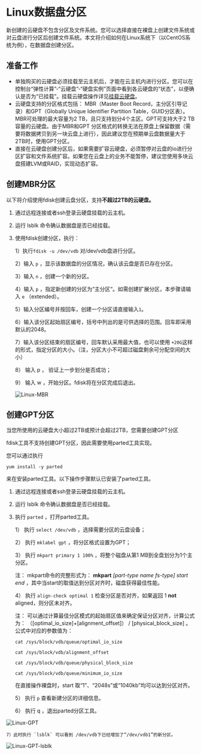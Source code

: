 # Linux数据盘分区

新创建的云硬盘不包含分区及文件系统。您可以选择直接在裸盘上创建文件系统或对云盘进行分区后创建文件系统。本文将介绍如何在Linux系统下（以CentOS系统为例），在数据盘创建分区。

## 准备工作

- 单独购买的云硬盘必须挂载至云主机后，才能在云主机内进行分区。您可以在控制台“弹性计算”-“云硬盘”-“硬盘实例”页面中看到各云硬盘的“状态”，以便确认是否为“已挂载”。挂载云硬盘操作详见[挂载云硬盘](https://docs.jdcloud.com/cn/cloud-disk-service/attach-cloud-disk)。
- 云硬盘支持的分区格式包括： MBR（Master Boot Record，主分区引导记录）和GPT（Globally Unique Identifier Partition Table，GUID分区表）。MBR可处理的最大容量为2 TB，且只支持划分4个主区。GPT可支持大于2 TB容量的云硬盘。由于MBR和GPT 分区格式的转换无法在原盘上保留数据（需要将数据拷贝到另一块云盘上进行），因此建议您在预期单云盘数据量大于2TB时，使用GPT分区。
- 直接在云硬盘创建分区后，如果需要扩容云硬盘，必须暂停对云盘的io进行分区扩容和文件系统扩容。如果您在云盘上的业务不能暂停，建议您使用多块云盘搭建LVM或RAID，实现动态扩容。

## 创建MBR分区

以下将介绍使用fdisk创建云盘分区，支持**不超过2TB的云硬盘。**

1. 通过远程连接或者ssh登录云硬盘挂载的云主机。

2. 运行 lsblk 命令确认数据盘是否已经挂载。

3. 使用fdisk创建分区，执行：

   1）执行`fdisk -u /dev/vdb`   对/dev/vdb盘进行分区。

   2）输入 `p` ，显示该数据盘的分区情况，确认该云盘是否已存在分区。

   3）输入 `n` ，创建一个新的分区。

   4）输入 `p` ，指定新创建的分区为”主分区“。如需创建扩展分区，本步骤请输入 `e` （extended）。

   5）输入分区编号并按回车，创建一个分区请直接输入`1`。

   6）输入该分区起始扇区编号，括号中列出的是可供选择的范围。回车即采用默认的2048。

   7）输入该分区结束的扇区编号，回车默认采用最大值，也可以使用 `+20G`这样的形式，指定分区的大小。（注，分区大小不可超过磁盘剩余可分配空间的大小）

   8） 输入 p ， 验证上一步划分是否成功；

   9） 输入 w ，开始分区。fdisk将在分区完成后退出。

   ![Linux-MBR](../../../../../image/Elastic-Compute/CloudDisk/cloud-disk/parted-format/Linux-MBR.png)



## 创建GPT分区

当您所使用的云硬盘大小超过2TB或预计会超过2TB，您需要创建GPT分区

fdisk工具不支持创建GPT分区，因此需要使用parted工具实现。

您可以通过执行

```
yum install -y parted
```

来在安装parted工具。以下操作步骤默认已安装了parted工具。

1. 通过远程连接或者ssh登录云硬盘挂载的云主机。

2. 运行 lsblk 命令确认数据盘是否已经挂载。

3. 执行 `parted` ，打开parted工具。

   1） 执行 `select /dev/vdb`  ，选择需要分区的云盘设备；

   2） 执行 `mklabel gpt` ，将分区格式设置为GPT；

   3） 执行 `mkpart primary 1 100%` ，将整个磁盘从第1 MB到全盘划分为1个主分区。

   注： mkpart命令的完整形式为： **mkpart** *[part-type name fs-type] start end* ，其中当start的取值达到分区对齐时，磁盘获得最佳性能。
   
   4） 执行  `align-check optimal 1`  检查分区是否对齐，如果返回 1 **not** aligned，则分区未对齐。
   
   注： 可以通过计算最佳分区模式的起始扇区值来确定保证分区对齐，计算公式为： （[optimal_io_size]+[alignment_offset]） / [physical_block_size]  。公式中对应的参数值为：
   
   ```
   cat /sys/block/vdb/queue/optimal_io_size
   
   cat /sys/block/vdb/alignment_offset
   
   cat /sys/block/vdb/queue/physical_block_size
   
   cat /sys/block/vdb/queue/minimum_io_size
   ```
   
   在直接操作裸盘时，start 取“1”、“2048s”或“1040kb”均可以达到分区对齐。
   
   5） 执行 `p` 查看新建分区的详细信息。
   
   6） 执行 q ，退出parted分区工具。

![Linux-GPT](../../../../../image/Elastic-Compute/CloudDisk/cloud-disk/parted-format/Linux-GPT.PNG)

	7）此时执行 `lsblk` 可以看到 /dev/vdb下已经增加了“/dev/vdb1”的新分区。

![Linux-GPT-lsblk](../../../../../image/Elastic-Compute/CloudDisk/cloud-disk/parted-format/Linux-GPT-lsblk.PNG)
